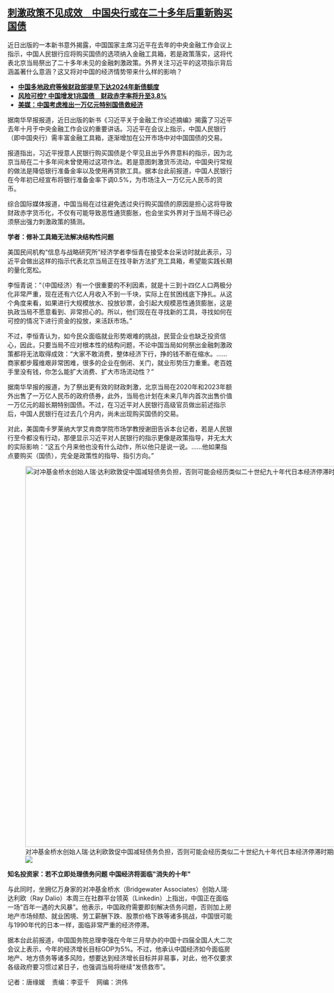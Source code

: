 <!--1711655340000-->
[刺激政策不见成效　中国央行或在二十多年后重新购买国债](https://www.rfa.org/mandarin/yataibaodao/jingmao/tj-03282024130853.html)
------

<p>近日出版的一本新书意外揭露，中国国家主席习近平在去年的中央金融工作会议上指示，中国人民银行应将购买国债的选项纳入金融工具箱，若是政策落实，这将代表北京当局祭出了二十多年未见的金融刺激政策。外界关注习近平的这项指示背后涵盖著什么意涵？这又将对中国的经济情势带来什么样的影响？</p><ul><li><a href="https://www.rfa.org/mandarin/yataibaodao/jingmao/ec-12262023101215.html"><strong>中国多地政府等候财政部提早下达2024年新债额度</strong></a></li><li><strong><a href="https://www.rfa.org/mandarin/Xinwen/3-10252023103912.html">风险可控? 中国增发1兆国债　财政赤字率将升至3.8%</a></strong></li><li><strong><a href="https://www.rfa.org/mandarin/Xinwen/8-01162024143110.html">美媒：中国考虑推出一万亿元特别国债救经济</a></strong></li></ul><p><span style="font-weight: 400;">据南华早报报道，近日出版的新书《习近平关于金融工作论述摘编》揭露了习近平去年十月于中央金融工作会议的重要讲话。习近平在会议上指示，中国人民银行（即中国央行）需丰富金融工具箱，逐渐增加在公开市场中对中国国债的交易。</span></p><p><span style="font-weight: 400;">报道指出，习近平授意人民银行购买国债是个罕见且出乎外界意料的指示，因为北京当局在二十多年间未曾使用过这项作法。若是意图刺激货币流动，中国央行常规的做法是降低银行准备金率以及使用再贷款工具。据本台此前报道，中国人民银行在今年初已经宣布将银行准备金率下调0.5%，为市场注入一万亿元人民币的货币。</span></p><p><span style="font-weight: 400;">综合国际媒体报道，中国当局在过往避免透过央行购买国债的原因是担心这将导致财政赤字货币化，不仅有可能导致恶性通货膨胀，也会坐实外界对于当局不得已必须祭出强力刺激政策的猜测。</span></p><p><b>学者：修补工具箱无法解决结构性问题</b></p><p><span style="font-weight: 400;">美国民间机构“信息与战略研究所”经济学者李恒青在接受本台采访时就此表示，习近平会做出这样的指示代表北京当局正在找寻新方法扩充工具箱，希望能实践长期的量化宽松。</span></p><p><span style="font-weight: 400;">李恒青说：“（中国经济）有一个很重要的不利因素，就是十三到十四亿人口两极分化非常严重，现在还有六亿人月收入不到一千块，实际上在贫困线底下挣扎。从这个角度来看，如果进行大规模放水、投放钞票，会引起大规模恶性通货膨胀，这是执政当局不愿意看到、非常担心的。所以，他们现在在寻找新的工具，寻找如何在可控的情况下进行资金的投放，来活跃市场。”</span></p><p><span style="font-weight: 400;">不过，李恒青认为，如今民众面临就业形势艰难的挑战，民营企业也缺乏投资信心，因此，只要当局不应对根本性的结构问题，不论中国当局如何祭出金融刺激政策都将无法取得成效：“大家不敢消费，整体经济下行，挣的钱不断在缩水。……商家都步履维艰非常困难，很多的企业在倒闭、关门，就业形势压力重重。老百姓手里没有钱，你怎么能扩大消费、扩大市场流动性？”</span></p><p><span style="font-weight: 400;">据南华早报的报道，为了祭出更有效的财政刺激，北京当局在2020年和2023年额外出售了一万亿人民币的政府债券，此外，当局也计划在未来几年内首次出售价值一万亿元的超长期特别国债。不过，在习近平对人民银行高级官员做出前述指示后，中国人民银行在过去几个月内，尚未出现购买国债的交易。</span></p><p><span style="font-weight: 400;">对此，美国南卡罗莱纳大学艾肯商学院市场学教授谢田告诉本台记者，若是人民银行至今都没有行动，那便显示习近平对人民银行的指示更像是政策指导，并无太大的实际影响：“这五个月来他也没有什么动作，所以他只是说一说。……他如果指点要购买（国债），完全是政策性的指导、指引方向。”</span></p><p><figure class="image-richtext image-inline captioned" style="width:1280px;"><img alt="对冲基金桥水创始人瑞·达利欧敦促中国减轻债务负担，否则可能会经历类似二十世纪九十年代日本经济停滞时期的消失的十年。（美联社资料图片）" height="853" src="https://www.rfa.org/mandarin/yataibaodao/jingmao/tj-03282024130853.html/ap19082306354604.jpg/@@images/edf9b1fe-2a56-4d41-a76e-3a3bc5b44095.jpeg" title="AP19082306354604.jpg" width="1280"/><figcaption class="image-caption">对冲基金桥水创始人瑞·达利欧敦促中国减轻债务负担，否则可能会经历类似二十世纪九十年代日本经济停滞时期的消失的十年。（美联社资料图片）</figcaption><small></small><div id="zoomattribute"><a data-caption="对冲基金桥水创始人瑞·达利欧敦促中国减轻债务负担，否则可能会经历类似二十世纪九十年代日本经济停滞时期的消失的十年。（美联社资料图片）" data-fancybox="" href="https://www.rfa.org/mandarin/yataibaodao/jingmao/tj-03282024130853.html/ap19082306354604.jpg" id="single_image" title="对冲基金桥水创始人瑞·达利欧敦促中国减轻债务负担，否则可能会经历类似二十世纪九十年代日本经济停滞时期的消失的十年。（美联社资料图片）"><img src="/++plone++rfa-resources/img/icon-zoom.png"/></a></div></figure></p><p><b>知名投资家：若不立即处理债务问题 中国经济将面临"消失的十年"</b></p><p><span style="font-weight: 400;">与此同时，坐拥亿万身家的对冲基金桥水（Bridgewater Associates）创始人瑞·达利欧（Ray Dalio）本周三在社群平台领英（Linkedin）上指出，中国正在面临一场“百年一遇的大风暴”。他表示，中国政府需要即刻解决债务问题，否则加上房地产市场倾颓、就业困境、劳工薪酬下跌、股票价格下跌等诸多挑战，中国很可能与1990年代的日本一样，面临非常严重的经济停滞。</span></p><p><span style="font-weight: 400;">据本台此前报道，中国国务院总理李强在今年三月举办的中国十四届全国人大二次会议上表示，今年的经济增长目标GDP为5%。不过，他承认中国经济如今面临房地产、地方债务等诸多风险，想要达到经济增长目标并非易事，对此，他不仅要求各级政府要习惯过紧日子，也强调当局将继续“发债救市”。</span></p><p><span style="font-weight: 400;">记者：唐缘媛    责编：李亚千    网编：洪伟</span></p>
